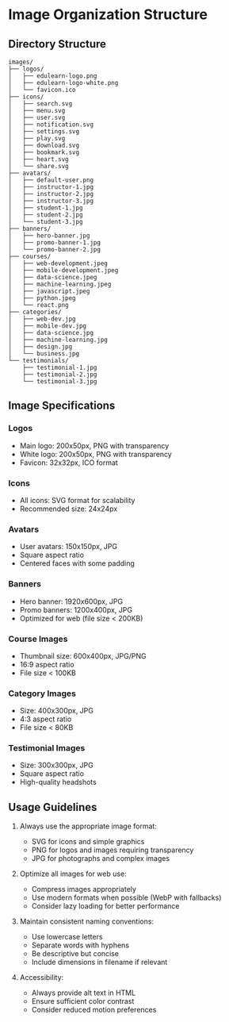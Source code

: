 # Image Organization Structure

## Directory Structure

```
images/
├── logos/
│   ├── edulearn-logo.png
│   ├── edulearn-logo-white.png
│   └── favicon.ico
├── icons/
│   ├── search.svg
│   ├── menu.svg
│   ├── user.svg
│   ├── notification.svg
│   ├── settings.svg
│   ├── play.svg
│   ├── download.svg
│   ├── bookmark.svg
│   ├── heart.svg
│   └── share.svg
├── avatars/
│   ├── default-user.png
│   ├── instructor-1.jpg
│   ├── instructor-2.jpg
│   ├── instructor-3.jpg
│   ├── student-1.jpg
│   ├── student-2.jpg
│   └── student-3.jpg
├── banners/
│   ├── hero-banner.jpg
│   ├── promo-banner-1.jpg
│   └── promo-banner-2.jpg
├── courses/
│   ├── web-development.jpeg
│   ├── mobile-development.jpeg
│   ├── data-science.jpeg
│   ├── machine-learning.jpeg
│   ├── javascript.jpeg
│   ├── python.jpeg
│   └── react.png
├── categories/
│   ├── web-dev.jpg
│   ├── mobile-dev.jpg
│   ├── data-science.jpg
│   ├── machine-learning.jpg
│   ├── design.jpg
│   └── business.jpg
└── testimonials/
    ├── testimonial-1.jpg
    ├── testimonial-2.jpg
    └── testimonial-3.jpg
```

## Image Specifications

### Logos
- Main logo: 200x50px, PNG with transparency
- White logo: 200x50px, PNG with transparency
- Favicon: 32x32px, ICO format

### Icons
- All icons: SVG format for scalability
- Recommended size: 24x24px

### Avatars
- User avatars: 150x150px, JPG
- Square aspect ratio
- Centered faces with some padding

### Banners
- Hero banner: 1920x600px, JPG
- Promo banners: 1200x400px, JPG
- Optimized for web (file size < 200KB)

### Course Images
- Thumbnail size: 600x400px, JPG/PNG
- 16:9 aspect ratio
- File size < 100KB

### Category Images
- Size: 400x300px, JPG
- 4:3 aspect ratio
- File size < 80KB

### Testimonial Images
- Size: 300x300px, JPG
- Square aspect ratio
- High-quality headshots

## Usage Guidelines

1. Always use the appropriate image format:
   - SVG for icons and simple graphics
   - PNG for logos and images requiring transparency
   - JPG for photographs and complex images
   
2. Optimize all images for web use:
   - Compress images appropriately
   - Use modern formats when possible (WebP with fallbacks)
   - Consider lazy loading for better performance

3. Maintain consistent naming conventions:
   - Use lowercase letters
   - Separate words with hyphens
   - Be descriptive but concise
   - Include dimensions in filename if relevant

4. Accessibility:
   - Always provide alt text in HTML
   - Ensure sufficient color contrast
   - Consider reduced motion preferences 